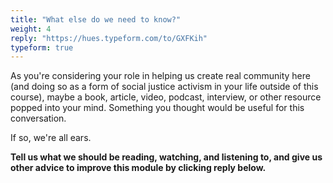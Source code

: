 ```yaml
---
title: "What else do we need to know?"
weight: 4
reply: "https://hues.typeform.com/to/GXFKih"
typeform: true
---
```


As you're considering your role in helping us create real community here (and doing so as a form of social justice activism in your life outside of this course), maybe a book, article, video, podcast, interview, or other resource popped into your mind. Something you thought would be useful for this conversation.

If so, we're all ears.

**Tell us what we should be reading, watching, and listening to, and give us other advice to improve this module by clicking reply below.**

